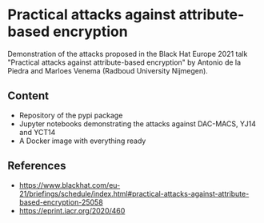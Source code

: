 
# Practical attacks against attribute-based encryption

Demonstration of the attacks proposed in the Black Hat Europe 2021 talk "Practical attacks against attribute-based encryption"
by Antonio de la Piedra and Marloes Venema (Radboud University Nijmegen).

## Content

- Repository of the pypi package
- Jupyter notebooks demonstrating the attacks against DAC-MACS, YJ14 and YCT14
- A Docker image with everything ready

## References

- https://www.blackhat.com/eu-21/briefings/schedule/index.html#practical-attacks-against-attribute-based-encryption-25058
- https://eprint.iacr.org/2020/460
